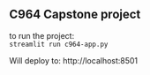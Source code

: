 C964 Capstone project
-
to run the project: 
<br/>
`streamlit run c964-app.py`

Will deploy to: http://localhost:8501
